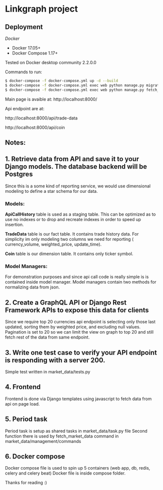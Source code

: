 Linkgraph project
==================

Deployment
----------

*Docker*

* Docker 17.05+
* Docker Compose 1.17+

Tested on Docker desktop community 2.2.0.0

Commands to run:

```bash
$ docker-compose -f docker-compose.yml up -d --build
$ docker-compose -f docker-compose.yml exec web python manage.py migrate --noinput
$ docker-compose -f docker-compose.yml exec web python manage.py fetch_market_data
```

Main page is avaible at:
http://localhost:8000/

Api endpoint are at:

http://localhost:8000/api/trade-data

http://localhost:8000/api/coin


Notes:
-----

## 1. Retrieve data from API and save it to your Django models. The database backend will be Postgres


Since this is a some kind of reporting service, we would use dimensional modeling to define a star schema for our data.
### Models:
**ApiCallHistory** table is used as a staging table. This can be optimized as to use no indexes or 
to drop and recreate indexes in order to speed up insertion.


**TradeData** table is our fact table. It contains trade history data. 
For simplicity im only modeling two columns we need for reporting ( currency_volume, weighted_price, update_time).

**Coin** table is our dimension table. It contains only ticker symbol.

### Model Managers:

For demonstration purposes and since api call code is really simple is is contained inside model manager.
Model managers contain two methods for normalizing data from json.


## 2. Create a GraphQL API or Django Rest Framework APIs to expose this data for clients

Since we require top 20 currencies api endpoint is selecting only those last updated, sorting them by weighted price,
and excluding null values.
Pagination is set to 20 so we can limit the view on graph to top 20 and still fetch rest of the data from same endpoint.

## 3. Write one test case to verify your API endpoint is responding with a server 200.

Simple test written in market_data/tests.py

## 4. Frontend

Frontend is done via Django templates using javascript to fetch data from api on page load.

## 5. Period task

Period task is setup as shared tasks in market_data/task.py file
Second function there is used by fetch_market_data command in market_data/management/commands

## 6. Docker compose 

Docker compose file is used to spin up 5 containers (web app, db, redis, celery and celery beat)
Docker file is inside compose folder.

Thanks for reading :)
